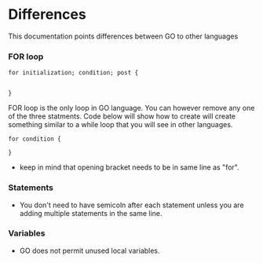# Differences
This documentation points differences between GO to other languages

### FOR loop
```
for initialization; condition; post {


}

```
FOR loop is the only loop in GO language. You can however remove any one of the three statments. Code below will show how to create will create something similar to a while loop that you will see in other languages. 
```
for condition {

}

```
* keep in mind that opening bracket needs to be in same line as "for".

### Statements
* You don't need to have semicoln after each statement unless you are adding multiple statements in the same line. 

### Variables
* GO does not permit unused local variables.
